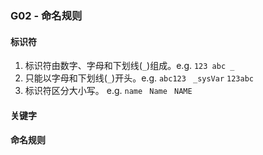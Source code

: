 ### G02 - 命名规则

#### 标识符
1. 标识符由数字、字母和下划线(`_`)组成。e.g. `123 abc _`
2. 只能以字母和下划线(`_`)开头。e.g. `abc123` ` _sysVar` `123abc`
3. 标识符区分大小写。 e.g. `name` ` Name` ` NAME`


#### 关键字

#### 命名规则
